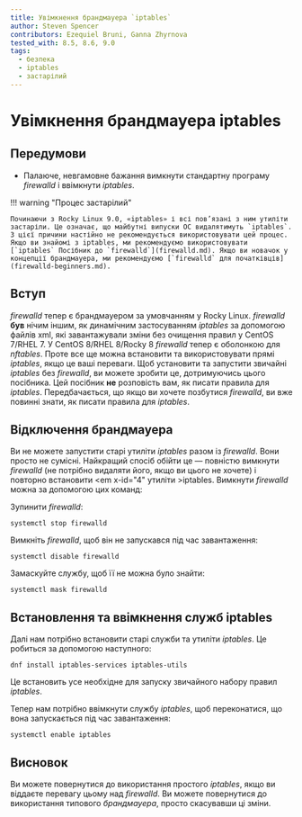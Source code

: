 ```yaml
---
title: Увімкнення брандмауера `iptables`
author: Steven Spencer
contributors: Ezequiel Bruni, Ganna Zhyrnova
tested_with: 8.5, 8.6, 9.0
tags:
  - безпека
  - iptables
  - застарілий
---
```


# Увімкнення брандмауера iptables

## Передумови

* Палаюче, невгамовне бажання вимкнути стандартну програму _firewalld_ і ввімкнути _iptables_.

!!! warning "Процес застарілий"

    Починаючи з Rocky Linux 9.0, «iptables» і всі пов’язані з ним утиліти застаріли. Це означає, що майбутні випуски ОС видалятимуть `iptables`. З цієї причини настійно не рекомендується використовувати цей процес. Якщо ви знайомі з iptables, ми рекомендуємо використовувати [`iptables` Посібник до `firewalld`](firewalld.md). Якщо ви новачок у концепції брандмауера, ми рекомендуємо [`firewalld` для початківців](firewalld-beginners.md).

## Вступ

_firewalld_ тепер є брандмауером за умовчанням у Rocky Linux. _firewalld_ **був** нічим іншим, як динамічним застосуванням _iptables_ за допомогою файлів xml, які завантажували зміни без очищення правил у CentOS 7/RHEL 7.  У CentOS 8/RHEL 8/Rocky 8 _firewalld_ тепер є оболонкою для _nftables_. Проте все ще можна встановити та використовувати прямі _iptables_, якщо це ваші переваги. Щоб установити та запустити звичайні _iptables_ без _firewalld_, ви можете зробити це, дотримуючись цього посібника. Цей посібник **не** розповість вам, як писати правила для _iptables_. Передбачається, що якщо ви хочете позбутися _firewalld_, ви вже повинні знати, як писати правила для _iptables_.

## Відключення брандмауера

Ви не можете запустити старі утиліти _iptables_ разом із _firewalld_. Вони просто не сумісні. Найкращий спосіб обійти це — повністю вимкнути _firewalld_ (не потрібно видаляти його, якщо ви цього не хочете) і повторно встановити <em x-id="4" утиліти >iptables</em>. Вимкнути _firewalld_ можна за допомогою цих команд:

Зупинити _firewalld_:

`systemctl stop firewalld`

Вимкніть _firewalld_, щоб він не запускався під час завантаження:

`systemctl disable firewalld`

Замаскуйте службу, щоб її не можна було знайти:

`systemctl mask firewalld`

## Встановлення та ввімкнення служб iptables

Далі нам потрібно встановити старі служби та утиліти _iptables_. Це робиться за допомогою наступного:

`dnf install iptables-services iptables-utils`

Це встановить усе необхідне для запуску звичайного набору правил _iptables_.

Тепер нам потрібно ввімкнути службу _iptables_, щоб переконатися, що вона запускається під час завантаження:

`systemctl enable iptables`

## Висновок

Ви можете повернутися до використання простого _iptables_, якщо ви віддаєте перевагу цьому над _firewalld_. Ви можете повернутися до використання типового _брандмауера_, просто скасувавши ці зміни.
